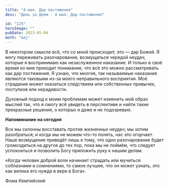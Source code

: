 ```yaml
---
title: "4 мая. Дар постижения"
desc: "День за Днем - 4 мая. Дар постижения"

id: "125"
heroImage: ""
pubDate: 2023-05-04
moth: "maj"
---
```


В некотором смысле всё, что со мной происходит, это — дар Божий. Я могу
переживать разочарование, возмущаться чередой неудач, которые я воспринимаю
как незаслуженное наказание. И только в своё время ко мне приходит понимание,
что всё это можно рассматривать как дар постижения. Я узнаю, что многие, так
называемые наказания являются таковыми из-за моего неправильного восприятия.
Моё страдание может оказаться следствием или собственных привычек, поступков
или нерадивости.

Духовный подход к моим проблемам может изменить мой образ мыслей так, что я
смогу всё увидеть в перспективе и найти такие прекрасные решения, о которых я
даже и не подозреваю.

**Напоминание на сегодня**

Все мы склонны восставать против жизненных неудач; мы хотим разобраться; и
когда мы не можем что-то понять, нас это огорчает. Наше возмущение приведёт
лишь к тому, что одно разочарование будет громоздиться на другое до тех пор,
пока мы не поймём, что следует успокоиться и позволить Богу приложить руку к
нашим делам.

«Когда человек доброй воли начинает страдать или мучиться соблазнами и
сомнениями, то самое лучшее, что он может узнать, это как велика его нужда в
вере в Бога».

Фома Кемпийский
